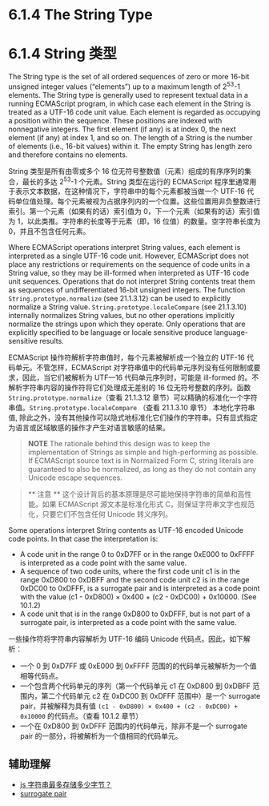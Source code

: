 # 6.1.4 The String Type

# 6.1.4 String 类型

The String type is the set of all ordered sequences of zero or more 16-bit unsigned integer values (“elements”) up to a maximum length of 2<sup>53</sup>-1 elements. The String type is generally used to represent textual data in a running ECMAScript program, in which case each element in the String is treated as a UTF-16 code unit value. Each element is regarded as occupying a position within the sequence. These positions are indexed with nonnegative integers. The first element (if any) is at index 0, the next element (if any) at index 1, and so on. The length of a String is the number of elements (i.e., 16-bit values) within it. The empty String has length zero and therefore contains no elements.

String 类型是所有由零或多个 16 位无符号整数值（元素）组成的有序序列的集合，最长的多达 2<sup>53</sup>-1 个元素。String 类型在运行的 ECMAScript 程序里通常用于表示文本数据，在这种情况下，字符串中的每个元素都被当做一个 UTF-16 代码单位值处理。每个元素被视为占据序列内的一个位置。这些位置用非负整数进行索引。第一个元素（如果有的话）索引值为 0，下一个元素（如果有的话）索引值为 1，以此类推。字符串的长度等于元素（即，16 位值）的数量。空字符串长度为 0，并且不包含任何元素。

Where ECMAScript operations interpret String values, each element is interpreted as a single UTF-16 code unit. However, ECMAScript does not place any restrictions or requirements on the sequence of code units in a String value, so they may be ill-formed when interpreted as UTF-16 code unit sequences. Operations that do not interpret String contents treat them as sequences of undifferentiated 16-bit unsigned integers. The function `String.prototype.normalize` (see 21.1.3.12) can be used to explicitly normalize a String value. `String.prototype.localeCompare` (see 21.1.3.10) internally normalizes String values, but no other operations implicitly normalize the strings upon which they operate. Only operations that are explicitly specified to be language or locale sensitive produce language-sensitive results.

ECMAScript 操作符解析字符串值时，每个元素被解析成一个独立的 UTF-16 代码单元。不管怎样，ECMAScript 对字符串值中的代码单元序列没有任何限制或要求，因此，当它们被解析为 UTF—16 代码单元序列时，可能是 ill-formed 的。不解析字符串内容的操作符将它们处理成无差别的 16 位无符号整数的序列。函数`String.prototype.normalize`（查看 21.1.3.12 章节）可以精确的标准化一个字符串值。`String.prototype.localeCompare` （查看 21.1.3.10 章节） 本地化字符串值, 除此之外，没有其他操作可以隐式地标准化它们操作的字符串。只有显式指定为语言或区域敏感的操作才产生对语言敏感的结果。

> **NOTE** The rationale behind this design was to keep the implementation of Strings as simple and high-performing as possible. If ECMAScript source text is in Normalized Form C, string literals are guaranteed to also be normalized, as long as they do not contain any Unicode escape sequences.

> ** 注意 ** 这个设计背后的基本原理是尽可能地保持字符串的简单和高性能。如果 ECMAScript 源文本是标准化形式 C，则保证字符串文字也规范化，只要它们不包含任何 Unicode 转义序列。

Some operations interpret String contents as UTF-16 encoded Unicode code points. In that case the interpretation is:

* A code unit in the range 0 to 0xD7FF or in the range 0xE000 to 0xFFFF is interpreted as a code point with the same value.
* A sequence of two code units, where the first code unit c1 is in the range 0xD800 to 0xDBFF and the second code unit c2 is in the range 0xDC00 to 0xDFFF, is a surrogate pair and is interpreted as a code point with the value (c1 - 0xD800) × 0x400 + (c2 - 0xDC00) + 0x10000. (See 10.1.2)
* A code unit that is in the range 0xD800 to 0xDFFF, but is not part of a surrogate pair, is interpreted as a code point with the same value.

一些操作符将字符串内容解析为 UTF-16 编码 Unicode 代码点。因此，如下解析：

* 一个 0 到 0xD7FF 或 0xE000 到 0xFFFF 范围的的代码单元被解析为一个值相等代码点。
* 一个包含两个代码单元的序列（第一个代码单元 c1 在 0xD800 到 0xDBFF 范围内，第二个代码单元 c2 在 0xDC00 到 0xDFFF 范围中）是一个 surrogate pair，并被解释为具有值 `(c1 - 0xD800) × 0x400 + (c2 - 0xDC00) + 0x10000` 的代码点。（查看 10.1.2 章节）
* 一个在 0xD800 到 0xDFFF 范围内的代码单元，除非不是一个 surrogate pair 的一部分，将被解析为一个值相同的代码单元。

## 辅助理解

* [js 字符串最多存储多少字节？](https://www.zhihu.com/question/61105131/answer/184466677)
* [surrogate pair](https://en.wikipedia.org/wiki/Surrogate)
